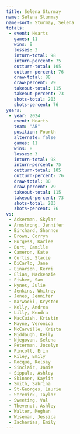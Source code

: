 ```yaml
---
title: Selena Sturmay
name: Selena Sturmay
name-sort: Sturmay, Selena
totals:
 - event: Hearts
   games: 11
   wins: 8
   losses: 3
   inturn-total: 98
   inturn-percent: 75
   outturn-total: 105
   outturn-percent: 76
   draw-total: 88
   draw-percent: 79
   takeout-total: 115
   takeout-percent: 73
   shots-total: 203
   shots-percent: 76
years:
 - year: 2024
   event: Hearts
   team: "AB"
   position: Fourth
   alternate: false
   games: 11
   wins: 8
   losses: 3
   inturn-total: 98
   inturn-percent: 75
   outturn-total: 105
   outturn-percent: 76
   draw-total: 88
   draw-percent: 79
   takeout-total: 115
   takeout-percent: 73
   shots-total: 203
   shots-percent: 76
vs:
 - Ackerman, Skylar
 - Armstrong, Jennifer
 - Birchard, Shannon
 - Brown, Corryn
 - Burgess, Karlee
 - Burt, Camille
 - Cameron, Kate
 - Curtis, Stacie
 - DiCarlo, Jane
 - Einarson, Kerri
 - Elias, Mackenzie
 - Fisher, Sam
 - Hynes, Julie
 - Jenkins, Whitney
 - Jones, Jennifer
 - Karwacki, Krysten
 - Kelly, Andrea
 - Lilly, Kendra
 - MacCuish, Kristin
 - Mayne, Veronica
 - McCarville, Krista
 - Middaugh, Kelly
 - Njegovan, Selena
 - Peterman, Jocelyn
 - Pincott, Erin
 - Riley, Emily
 - Rocque, Kelsey
 - Sinclair, Jamie
 - Sippala, Ashley
 - Skinner, Kaylin
 - Smith, Sabrina
 - St-Georges, Laurie
 - Stremick, Taylor
 - Sweeting, Val
 - Thevenot, Ashley
 - Walter, Meghan
 - Wiseman, Jessica
 - Zacharias, Emily
---
```

